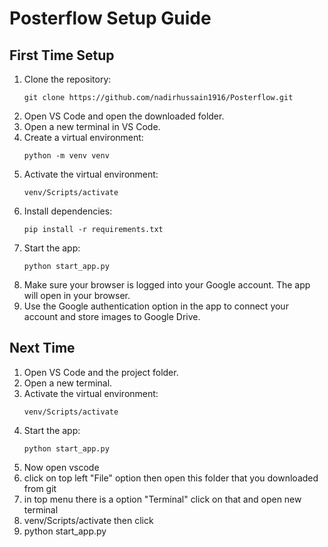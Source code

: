 # Posterflow Setup Guide

## First Time Setup

1. Clone the repository:
	```
	git clone https://github.com/nadirhussain1916/Posterflow.git
	```
2. Open VS Code and open the downloaded folder.
3. Open a new terminal in VS Code.
4. Create a virtual environment:
	```
	python -m venv venv
	```
5. Activate the virtual environment:
	```
	venv/Scripts/activate
	```
6. Install dependencies:
	```
	pip install -r requirements.txt
	```
7. Start the app:
	```
	python start_app.py
	```
8. Make sure your browser is logged into your Google account. The app will open in your browser.
9. Use the Google authentication option in the app to connect your account and store images to Google Drive.

## Next Time

1. Open VS Code and the project folder.
2. Open a new terminal.
3. Activate the virtual environment:
	```
	venv/Scripts/activate
	```
4. Start the app:
	```
	python start_app.py
	```
2. Now open vscode
3. click on top left "File" option then open this folder that you downloaded from git
4. in top menu there is a option "Terminal" click on that and open new terminal
5. venv/Scripts/activate then click 
6. python start_app.py 
